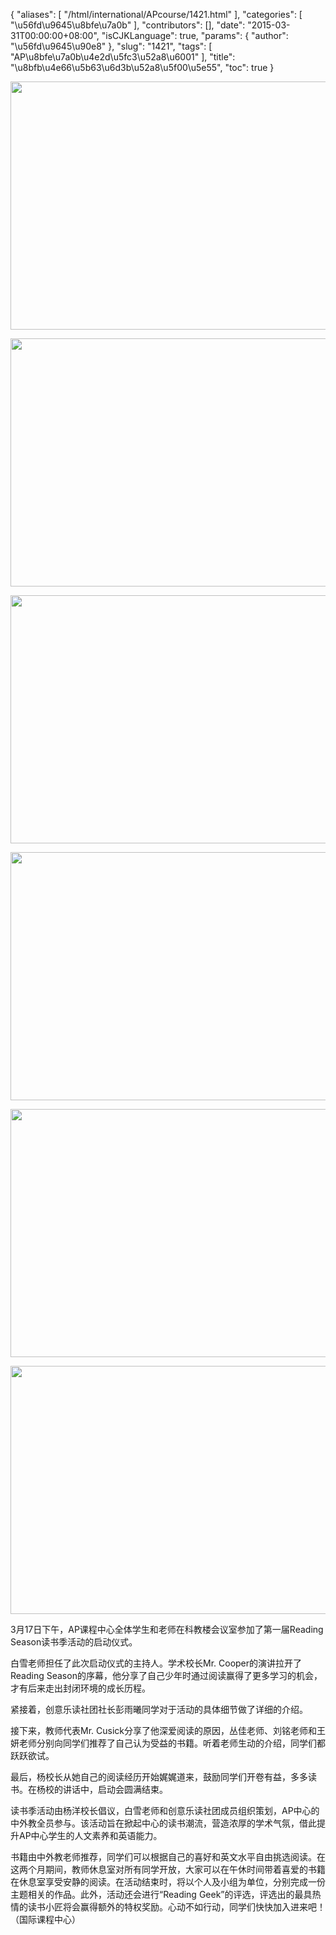 {
    "aliases": [
        "/html/international/APcourse/1421.html"
    ],
    "categories": [
        "\u56fd\u9645\u8bfe\u7a0b"
    ],
    "contributors": [],
    "date": "2015-03-31T00:00:00+08:00",
    "isCJKLanguage": true,
    "params": {
        "author": "\u56fd\u9645\u90e8"
    },
    "slug": "1421",
    "tags": [
        "AP\u8bfe\u7a0b\u4e2d\u5fc3\u52a8\u6001"
    ],
    "title": "\u8bfb\u4e66\u5b63\u6d3b\u52a8\u5f00\u5e55",
    "toc": true
}


<img
    src="https://cdn.tfls.online/mirror/full/62574b60fcd09592d7d3006920a3b4eafd932f78.jpg"
    style="display:block;margin-left:auto;margin-right:auto;"
    decoding="async"
    fetchpriority="auto"
    loading="lazy"
    height="397"
    width="600"
/>





<img
    src="https://cdn.tfls.online/mirror/full/71ab8bc910d685230eebd6ce1a5b29053f7d1729.jpg"
    style="display:block;margin-left:auto;margin-right:auto;"
    decoding="async"
    fetchpriority="auto"
    loading="lazy"
    height="397"
    width="600"
/>





<img
    src="https://cdn.tfls.online/mirror/full/0f75255a7287028bc78a1eeef6ce912b83508797.jpg"
    style="display:block;margin-left:auto;margin-right:auto;"
    decoding="async"
    fetchpriority="auto"
    loading="lazy"
    height="397"
    width="600"
/>





<img
    src="https://cdn.tfls.online/mirror/full/35f3dc50b2e46efeeda93f33617f2eb186ddac93.jpg"
    style="display:block;margin-left:auto;margin-right:auto;"
    decoding="async"
    fetchpriority="auto"
    loading="lazy"
    height="397"
    width="600"
/>





<img
    src="https://cdn.tfls.online/mirror/full/9af6c8c152e0e8de21362686b2f07b9b11816649.jpg"
    style="display:block;margin-left:auto;margin-right:auto;"
    decoding="async"
    fetchpriority="auto"
    loading="lazy"
    height="397"
    width="600"
/>





<img
    src="https://cdn.tfls.online/mirror/full/7cf7b757e9944b5ec72994db33432ee67b815718.jpg"
    style="display:block;margin-left:auto;margin-right:auto;"
    decoding="async"
    fetchpriority="auto"
    loading="lazy"
    height="397"
    width="600"
/>




3月17日下午，AP课程中心全体学生和老师在科教楼会议室参加了第一届Reading Season读书季活动的启动仪式。




白雪老师担任了此次启动仪式的主持人。学术校长Mr. Cooper的演讲拉开了Reading Season的序幕，他分享了自己少年时通过阅读赢得了更多学习的机会，才有后来走出封闭环境的成长历程。




紧接着，创意乐读社团社长彭雨曦同学对于活动的具体细节做了详细的介绍。




接下来，教师代表Mr. Cusick分享了他深爱阅读的原因，丛佳老师、刘铭老师和王妍老师分别向同学们推荐了自己认为受益的书籍。听着老师生动的介绍，同学们都跃跃欲试。




最后，杨校长从她自己的阅读经历开始娓娓道来，鼓励同学们开卷有益，多多读书。在杨校的讲话中，启动会圆满结束。




读书季活动由杨洋校长倡议，白雪老师和创意乐读社团成员组织策划，AP中心的中外教全员参与。该活动旨在掀起中心的读书潮流，营造浓厚的学术气氛，借此提升AP中心学生的人文素养和英语能力。




书籍由中外教老师推荐，同学们可以根据自己的喜好和英文水平自由挑选阅读。在这两个月期间，教师休息室对所有同学开放，大家可以在午休时间带着喜爱的书籍在休息室享受安静的阅读。在活动结束时，将以个人及小组为单位，分别完成一份主题相关的作品。此外，活动还会进行“Reading Geek”的评选，评选出的最具热情的读书小匠将会赢得额外的特权奖励。心动不如行动，同学们快快加入进来吧！（国际课程中心）




  



